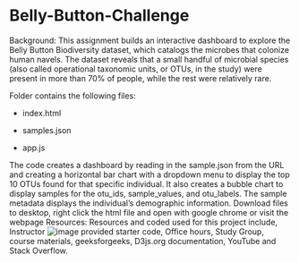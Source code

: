 # Belly-Button-Challenge 

Background:  This assignment builds an interactive dashboard to explore the Belly Button Biodiversity dataset, which catalogs the microbes that colonize human navels. The dataset reveals that a small handful of microbial species (also called operational taxonomic units, or OTUs, in the study) were present in more than 70% of people, while the rest were relatively rare. 

Folder contains the following files: 

* index.html 

* samples.json 

* app.js 

The code creates a dashboard by reading in the sample.json from the URL and creating a horizontal bar chart with a dropdown menu to display the top 10 OTUs found for that specific individual.  It also creates a bubble chart to display samples for the otu_ids, sample_values, and otu_labels.  The sample metadata displays the individual’s demographic information.  Download files to desktop, right click the html file and open with google chrome or visit the webpage
[
](https://todd-petruska.github.io/todd-petruska-belly-button.github.io/
)
Resources:  Resources and coded used for this project include, Instructor ![image](https://github.com/todd-petruska/belly-button-challenge/assets/128247739/1e808eb0-a2e1-4730-aa4b-610007a298be)
provided starter code, Office hours, Study Group, course materials, geeksforgeeks, D3js.org documentation, YouTube and Stack Overflow. 
